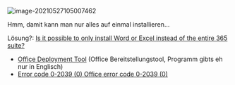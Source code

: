 ![image-20210527105007462](fig/image-20210527105007462.png)



Hmm, damit kann man nur alles auf einmal installieren...

Lösung?: [Is it possible to only install Word or Excel instead of the entire 365 suite?](https://answers.microsoft.com/en-us/msoffice/forum/msoffice_install-mso_other-mso_o365b/is-it-possible-to-only-install-word-or-excel/a6d7a382-754e-48c3-9b3b-16a7c7e60ff3)

- [Office Deployment Tool](https://www.microsoft.com/en-us/download/details.aspx?id=49117) (Office Bereitstellungstool, Programm gibts eh nur in Englisch)
- [Error code 0-2039 (0) Office error code 0-2039 (0)](https://microsoftsupport.cc/error-code-0-2039-0-office-error-code-0-2039-0/)

